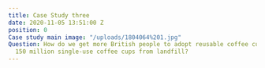 ```yaml
---
title: Case Study three
date: 2020-11-05 13:51:00 Z
position: 0
Case study main image: "/uploads/1804064%201.jpg"
Question: How do we get more British people to adopt reusable coffee cups, and save
  150 million single-use coffee cups from landfill?
---
```


